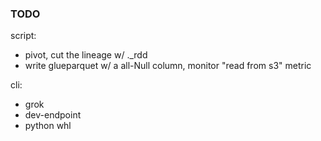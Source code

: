 ### TODO


script:
- pivot, cut the lineage w/ ._rdd
- write glueparquet w/ a all-Null column, monitor "read from s3" metric

cli:
- grok
- dev-endpoint
- python whl
